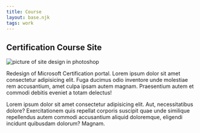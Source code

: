 ```yaml
---
title: Course
layout: base.njk
tags: work
---
```


<main>
    <section class="container">
      <h1>Certification Course Site</h1>
      <div class="featured-image">
        <img src="/images/eftakher-alam-i1VQZsU86ok-unsplash.jpg" alt="picture of site design in photoshop">
      </div>
      <p>Redesign of Microsoft Certification portal. Lorem ipsum dolor sit amet consectetur adipisicing elit. Fuga ducimus odio inventore unde molestiae rem accusantium, amet culpa ipsam autem magnam. Praesentium autem et commodi debitis eveniet a totam delectus!</p>
      <p>Lorem ipsum dolor sit amet consectetur adipisicing elit. Aut, necessitatibus dolore? Exercitationem quis repellat corporis suscipit quae unde similique repellendus autem commodi accusantium aliquid doloremque, eligendi incidunt quibusdam dolorum? Magnam.</p>  
    </section>
  </main>